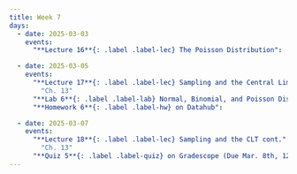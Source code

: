 ```yaml
---
title: Week 7
days:
  - date: 2025-03-03
    events:
      "**Lecture 16**{: .label .label-lec} The Poisson Distribution":

  - date: 2025-03-05
    events:
      "**Lecture 17**{: .label .label-lec} Sampling and the Central Limit Theorem": 
        "Ch. 13"
      "**Lab 6**{: .label .label-lab} Normal, Binomial, and Poisson Distribution (Due Mar. 8th)":
      "**Homework 6**{: .label .label-hw} on Datahub":

  - date: 2025-03-07
    events:
      "**Lecture 18**{: .label .label-lec} Sampling and the CLT cont.": 
        "Ch. 13"
      "**Quiz 5**{: .label .label-quiz} on Gradescope (Due Mar. 8th, 12pm noon)":   
---
```

